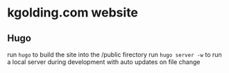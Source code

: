 # kgolding.com website

## Hugo
run `hugo` to build the site into the /public firectory
run `hugo server -w` to run a local server during development with auto updates on file change
